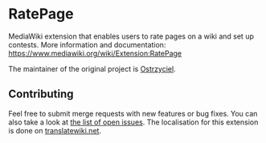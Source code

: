 # RatePage
MediaWiki extension that enables users to rate pages on a wiki and set up contests.
More information and documentation: https://www.mediawiki.org/wiki/Extension:RatePage

The maintainer of the original project is [Ostrzyciel](https://gitlab.com/Ostrzyciel).

## Contributing
Feel free to submit merge requests with new features or bug fixes. You can also take a look at [the list of open issues](https://gitlab.com/nonsensopedia/extensions/ratepage/-/issues). The localisation for this extension is done on [translatewiki.net](https://translatewiki.net/wiki/Special:Translate/mwgitlab-ratepage?group=mwgitlab-ratepage&language=pl&filter=%21translated&action=translate).
